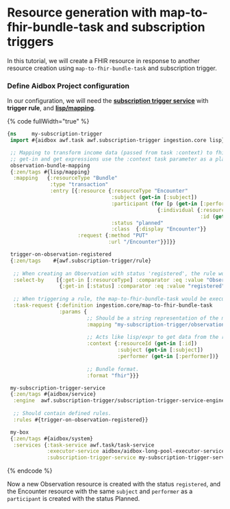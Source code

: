 # Resource generation with map-to-fhir-bundle-task and subscription triggers

In this tutorial, we will create a FHIR resource in response to another resource creation using `map-to-fhir-bundle-task` and subscription trigger.

### Define Aidbox Project configuration

In our configuration, we will need the [**subscription trigger service**](../../modules/workflow-engine/services.md#subscription-trigger) with **trigger rule**, and [**lisp/mapping**](../../tools/mappings/mappings-with-lisp-mapping.md).

{% code fullWidth="true" %}
```clojure
{ns     my-subscription-trigger
 import #{aidbox awf.task awf.subscription-trigger ingestion.core lisp}

 ;; Mapping to transform income data (passed from task :context) to fhir Bundle
 ;; get-in and get expressions use the :context task parameter as a place to get data from
 observation-bundle-mapping
 {:zen/tags #{lisp/mapping}
  :mapping   {:resourceType "Bundle"
              :type "transaction"
              :entry [{:resource {:resourceType "Encounter"
                                  :subject (get-in [:subject])
                                  :participant (for [p (get-in [:performer])]
                                                 {:individual {:resourceType (get p :resourceType)
                                                               :id (get p :id)}})
                                  :status "planned"
                                  :class  {:display "Encounter"}}
                       :request {:method "PUT"
                                 :url "/Encounter"}}]}}

 trigger-on-observation-registered
 {:zen/tags    #{awf.subscription-trigger/rule}
 
  ;; When creating an Observation with status 'registered', the rule would be triggered.
  :select-by    [{:get-in [:resourceType] :comparator :eq :value "Observation"}
                 {:get-in [:status] :comparator :eq :value "registered"}]
                 
  ;; When triggering a rule, the map-to-fhir-bundle-task would be executed 
  :task-request {:definition ingestion.core/map-to-fhir-bundle-task
                 :params {
                          ;; Should be a string representation of the mapping definition symbol with the namespace.
                          :mapping "my-subscription-trigger/observation-bundle-mapping"
                          
                          ;; Acts like lisp/expr to get data from the resource that triggered the rule.
                          :context {:resourceId (get-in [:id])
                                    :subject (get-in [:subject])
                                    :performer (get-in [:performer])}
                            
                          ;; Bundle format.        
                          :format "fhir"}}}

 my-subscription-trigger-service
 {:zen/tags #{aidbox/service}
  :engine  awf.subscription-trigger/subscription-trigger-service-engine
  
  ;; Should contain defined rules.
  :rules #{trigger-on-observation-registered}}

 my-box
 {:zen/tags #{aidbox/system}
  :services {:task-service awf.task/task-service
             :executor-service aidbox/aidbox-long-pool-executor-service
             :subscription-trigger-service my-subscription-trigger-service}}}
```
{% endcode %}

Now a new Observation resource is created with the status `registered`, and the Encounter resource with the same `subject` and `performer` as a `participant` is created with the status Planned.
